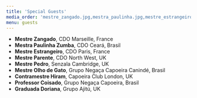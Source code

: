 ```yaml
---
title: 'Special Guests'
media_order: 'mestre_zangado.jpg,mestra_paulinha.jpg,mestre_estrangeiro.jpg,mestre_parente.jpg,mestre_pedro.jpg,mestre_olho_de_gato.jpg,contramestre_hiram.jpg,professor_coisado.jpg,doriana.jpg,mestre_chitaozinho.jpg'
menu: guests
---
```


* **Mestre Zangado**, CDO Marseille, France
* **Mestra Paulinha Zumba**, CDO Ceará, Brasil
* **Mestre Estrangeiro**, CDO Paris, France
* **Mestre Parente**, CDO North West, UK
* **Mestre Pedro**, Senzala Cambridge, UK
* **Mestre Olho de Gato**, Grupo Negaça Capoeira Canindé, Brasil
* **Contramestre Hiram**, Capoeira Club London, UK
* **Professor Coisado**, Grupo Negaça Capoeira, Brasil
* **Graduada Doriana**, Grupo Ajitú, UK
